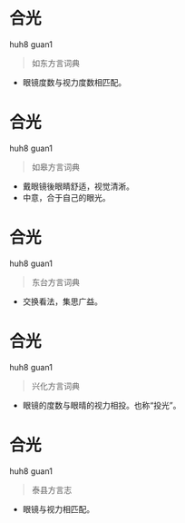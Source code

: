 # 合光
huh8 guan1
> 如东方言词典
- 眼镜度数与视力度数相匹配。

# 合光
huh8 guan1
> 如皋方言词典
- 戴眼镜後眼睛舒适，视觉清淅。
- 中意，合于自己的眼光。

# 合光
huh8 guan1
> 东台方言词典
- 交换看法，集思广益。

# 合光
huh8 guan1
> 兴化方言词典
- 眼镜的度数与眼晴的视力相投。也称“投光”。

# 合光
huh8 guan1
> 泰县方言志
- 眼镜与视力相匹配。
